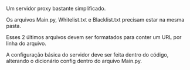 Um servidor proxy bastante simplificado.

Os arquivos Main.py, Whitelist.txt e Blacklist.txt precisam estar na mesma pasta.

Esses 2 últimos arquivos devem ser formatados para conter um URL por linha do arquivo.

A configuração básica do servidor deve ser feita dentro do código, alterando o dicionário config dentro do arquivo Main.py.

